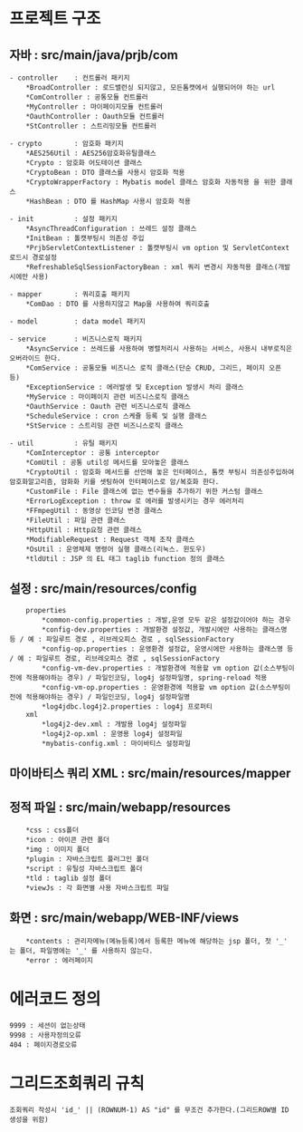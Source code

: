 # 프로젝트 구조
## 자바 : src/main/java/prjb/com
	- controller	: 컨트롤러 패키지
		*BroadController : 로드밸런싱 되지않고, 모든톰캣에서 실행되어야 하는 url
		*ComController : 공통모듈 컨트롤러 
		*MyController : 마이페이지모듈 컨트롤러
		*OauthController : Oauth모듈 컨트롤러
		*StController : 스트리밍모듈 컨트롤러

	- crypto		: 암호화 패키지
		*AES256Util : AES256암호화유틸클래스
		*Crypto : 암호화 어도테이션 클래스
		*CryptoBean : DTO 클래스를 사용시 암호화 적용
		*CryptoWrapperFactory : Mybatis model 클래스 암호화 자동적용 을 위한 클래스
		*HashBean : DTO 를 HashMap 사용시 암호화 적용 

	- init			: 설정 패키지
		*AsyncThreadConfiguration : 쓰레드 설정 클래스
		*InitBean : 톨캣부팅시 의존성 주입
		*PrjbServletContextListener : 톨캣부팅시 vm option 및 ServletContext 로드시 경로설정
		*RefreshableSqlSessionFactoryBean : xml 쿼리 변경시 자동적용 클래스(개발시에만 사용)

	- mapper		: 쿼리호출 패키지
		*ComDao : DTO 를 사용하지않고 Map을 사용하여 쿼리호출 

	- model			: data model 패키지

	- service		: 비즈니스로직 패키지
		*AsyncService : 쓰레드를 사용하여 병렬처리시 사용하는 서비스, 사용시 내부로직은 오버라이드 한다.
		*ComService : 공통모듈 비즈니스 로직 클래스(단순 CRUD, 그리드, 페이지 오픈 등)
		*ExceptionService : 에러발생 및 Exception 발생시 처리 클래스
		*MyService : 마이페이지 관련 비즈니스로직 클래스
		*OauthService : Oauth 관련 비즈니스로직 클래스
		*ScheduleService : cron 스케쥴 등록 및 실행 클래스
		*StService : 스트리밍 관련 비즈니스로직 클래스

	- util			: 유틸 패키지
		*ComInterceptor : 공통 interceptor
		*ComUtil : 공통 util성 메서드를 모아놓은 클래스
		*CryptoUtil : 암호화 메서드를 선언해 놓은 인터페이스, 톰캣 부팅시 의존성주입하여 암호화알고리즘, 암화화 키를 셋팅하여 인터페이스로 암/복호화 한다.
		*CustomFile : File 클래스에 없는 변수들을 추가하기 위한 커스텀 클래스
		*ErrorLogException : throw 로 에러를 발생시키는 경우 에러처리
		*FFmpegUtil : 동영상 인코딩 변경 클래스
		*FileUtil : 파일 관련 클래스
		*HttpUtil : Http요청 관련 클래스
		*ModifiableRequest : Request 객체 조작 클래스
		*OsUtil : 운영체제 명령어 실행 클래스(리눅스. 윈도우)
		*tldUtil : JSP 의 EL 태그 taglib function 정의 클래스

## 설정 : src/main/resources/config
		properties
			*common-config.properties : 개발,운영 모두 같은 설정값이어야 하는 경우
			*config-dev.properties : 개발환경 설정값, 개발시에만 사용하는 클래스명 등 / 예 : 파일루트 경로 , 리브레오피스 경로 , sqlSessionFactory
			*config-op.properties : 운영환경 설정값, 운영시에만 사용하는 클래스명 등 / 예 : 파일루트 경로, 리브레오피스 경로 , sqlSessionFactory
			*config-vm-dev.properties : 개발환경에 적용할 vm option 값(소스부팅이전에 적용해야하는 경우) / 파일인코딩, log4j 설정파일명, spring-reload 적용
			*config-vm-op.properties : 운영환경에 적용할 vm option 값(소스부팅이전에 적용해야하는 경우) / 파일인코딩, log4j 설정파일명
			*log4jdbc.log4j2.properties : log4j 프로퍼티
		xml
			*log4j2-dev.xml : 개발용 log4j 설정파일
			*log4j2-op.xml : 운영용 log4j 설정파일
			*mybatis-config.xml : 마이바티스 설정파일
		
## 마이바티스 쿼리 XML : src/main/resources/mapper
	
## 정적 파일 : src/main/webapp/resources
		*css : css폴더
		*icon : 아이콘 관련 폴더
		*img : 이미지 폴더
		*plugin : 자바스크립트 플러그인 폴더
		*script : 유틸성 자바스크립트 폴더
		*tld : taglib 설정 폴더
		*viewJs : 각 화면별 사용 자바스크립트 파일
	
## 화면 : src/main/webapp/WEB-INF/views
		*contents : 관리자메뉴(메뉴등록)에서 등록한 메뉴에 해당하는 jsp 폴더, 첫 '_' 는 폴더, 파일명에는 '_' 를 사용하지 않는다. 
		*error : 에러페이지
	
# 에러코드 정의
	9999 : 세션이 없는상태
	9998 : 사용자정의오류
	404 : 페이지경로오류

# 그리드조회쿼리 규칙
	조회쿼리 작성시 'id_' || (ROWNUM-1) AS "id" 를 무조건 추가한다.(그리드ROW별 ID 생성을 위함)
